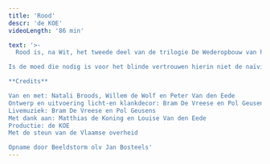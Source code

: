 ```yaml
---
title: 'Rood'
descr: 'de KOE'
videoLength: '86 min'

text: '>-
  Rood is, na Wit, het tweede deel van de trilogie De Wederopbouw van het Westen, waarin de KOE stilstaat bij ontstaan, progressie, stagnatie en onvermijdelijk verval van een beweging, idee, organisatie. ROOD behandelt de bloeiperiode van een nieuw idee.

Is de moed die nodig is voor het blinde vertrouwen hierin niet de naïviteit van de overmoed? Wanneer verandert overmoed in hoogmoed? Rood is voor ons onder andere Liz Taylor, die ons meeneemt in een leven vol weelde, tragiek, passie en liefde.  

**Credits**

Van en met: Natali Broods, Willem de Wolf en Peter Van den Eede  
Ontwerp en uitvoering licht-en klankdecor: Bram De Vreese en Pol Geusens  
Livemuziek: Bram De Vreese en Pol Geusens  
Met dank aan: Matthias de Koning en Louise Van den Eede  
Productie: de KOE  
Met de steun van de Vlaamse overheid  

Opname door Beeldstorm olv Jan Bosteels'
---
```

